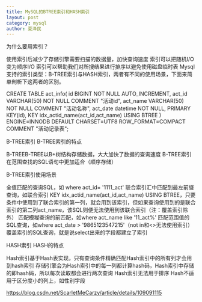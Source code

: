 ```yaml
---
title: MySQL的BTREE索引和HASH索引
layout: post
category: mysql
author: 夏泽民
---
```

<!-- more -->
为什么要用索引？

使用索引后减少了存储引擎需要扫描的数据量，加快查询速度
索引可以把随机I/O变为顺序I/O
索引可以帮助我们对所搜结果进行排序以避免使用磁盘临时表
Mysql支持的索引类型：B-TREE索引与HASH索引，两者有不同的使用场景，下面来简单剖析下这两者的区别。



CREATE TABLE act_info(
id BIGINT NOT NULL AUTO_INCREMENT,
act_id VARCHAR(50) NOT NULL COMMENT "活动id",
act_name VARCHAR(50) NOT NULL COMMENT "活动名称",
act_date datetime NOT NULL,
PRIMARY KEY(id),
KEY idx_actid_name(act_id,act_name) USING BTREE
) ENGINE=INNODB DEFAULT CHARSET=UTF8 ROW_FORMAT=COMPACT COMMENT "活动记录表";


 

B-TREE索引
B-TREE索引的特点

B-TREEB-TREE以B+树结构存储数据，大大加快了数据的查询速度
B-TREE索引在范围查找的SQL语句中更加适合（顺序存储）
 

B-TREE索引使用场景

全值匹配的查询SQL，如 where act_id= '1111_act'
联合索引汇中匹配到最左前缀查询，如联合索引 KEY idx_actid_name(act_id,act_name) USING BTREE，只要条件中使用到了联合索引的第一列，就会用到该索引，但如果查询使用到的是联合索引的第二列act_name，该SQL则便无法使用到该联合索引（注：覆盖索引除外）
匹配模糊查询的前匹配，如where act_name like '11_act%'
匹配范围值的SQL查询，如where act_date > '9865123547215'（not in和<>无法使用索引）
覆盖索引的SQL查询，就是说select出来的字段都建立了索引
 

HASH索引
HASH的特点

Hash索引基于Hash表实现，只有查询条件精确匹配Hash索引中的所有列才会用到hash索引
存储引擎会为Hash索引中的每一列都计算hash码，Hash索引中存储的即hash码，所以每次读取都会进行两次查询
Hash索引无法用于排序
Hash不适用于区分度小的列上，如性别字段

https://blog.csdn.net/ScarletMeCarzy/article/details/109091115